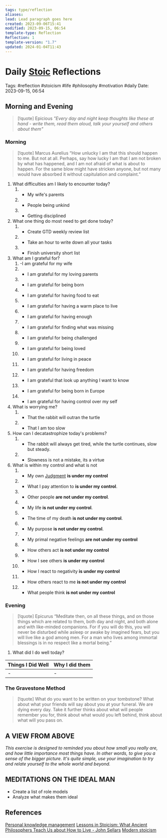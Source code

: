 ```yaml
---
tags: type/reflection
aliases: 
lead: Lead paragraph goes here
created: 2023-09-06T15:41
modified: 2023-09-15, 06:54
template-type: Reflection
Reflection: 1
template-version: "1.7"
updated: 2024-01-04T11:43
---
```



# Daily [Stoic](Stoicism.md) Reflections

Tags:  #reflection #stoicism #life #philosophy #motivation #daily 
Date: 2023-09-15, 06:54

## Morning and Evening

> [!quote] Epicious 
> _"Every day and night keep thoughts like these at hand - write them, 
> read them aloud, talk your yourself and others about them"_


### Morning

> [!quote] Marcus Aurelius
> “How unlucky I am that this should happen to me. But not at all. Perhaps, say 
> how lucky I am that I am not broken by what has happened, and I am not 
> afraid  of what is about to happen. For the same blow might have stricken 
> anyone, but not many would have absorbed it without capitulation 
> and complaint.”

1. What difficulties am I likely to encounter today?
	1. - My wife's parents 
	2. - People being unkind 
	3. - Getting disciplined 
2. What one thing do most need to get done today?
	1. - Create GTD weekly review list
	2. - Take an hour to write down all your tasks
	3. - Finish university short list
3. What am I grateful for?
	1. -I am grateful for my wife 
	2. - I am grateful for my loving parents 
	3. - I am grateful for being born 
	4. - I am grateful for having food to eat 
	5. - I am grateful for having a warm place to live
	6. - I am grateful for having enough 
	7. - I am grateful for finding what was missing 
	8. - I am grateful for being challenged 
	9. - I am grateful for being loved 
	10. - I am grateful for living in peace 
	11. - I am grateful for having freedom 
	12. - I am grateful that look up anything I want to know 
	13. - I am grateful for being born in Europe 
	14. - I am grateful for having control over my self 
4. What is worrying me?
	1. - That the rabbit will outran the turtle 
	2. - That I am too slow 
5. How can I decatastrophize today's problems?
	1. - The rabbit will always get tired, while the turtle continues, slow but steady.
	2. - Slowness is not a mistake, its a virtue 
6. What is within my control and what is not
	1. - My own [Judgment](Control%20Over%20Judgment.md) **is under my control**
	2. - What I pay attention to **is under my control**.
	3. - Other people **are not under my control**.
	4. - My life **is not under my control**.
	5. - The time of my death **is not under my control**.
	6. - My purpose **is not under my control**.
	7. - My primal negative feelings **are not under my control**
	8. - How others act **is not under my control**
	9. - How I see others **is under my control**
	10. - How I react to negativity **is under my control**
	11. - How others react to me **is not under my control**
	12. - What people think **is not under my control**

### Evening

> [!quote]  Epicurus
> “Meditate then, on all these things, and on those things which are related 
> to them, both day and night, and both alone and with like-minded 
> companions. For if you will do this, you will never be disturbed while 
> asleep or awake by imagined fears, but you will live like a god among 
> men. For a man who lives among immortal blessings is in no respect 
> like a mortal being.”

1. What did I do well today?

| Things I Did Well | Why I did them |
| ------------------- | ---------------- |
| -                 | -              |

### The Gravestone Method

> [!quote]
> What do you want to be written on your tombstone? What about what your friends will say about you at your funeral. We are dying every day. Take it further thinks about what will people remember you for, think about what would you left behind, think about what will you pass on.

## A VIEW FROM ABOVE

_This exercise is designed to reminded you about how small you really are, and how little importance most things have. In other words, to give you a sense of the bigger picture. It's quite simple, use your imagination to try and relate yourself to the whole world and beyond._

## MEDITATIONS ON THE IDEAL MAN

- Create a list of role models 
- Analyze what makes them ideal 

## References

[Personal knowledge management](Personal%20knowledge%20management.md)
[Lessons in Stoicism: What Ancient Philosophers Teach Us about How to Live - John Sellars](https://books.google.cz/books/about/Lessons_in_Stoicism.html?id=ky84zQEACAAJ&redir_esc=y)
[Modern stoicism](https://modernstoicism.com/)


